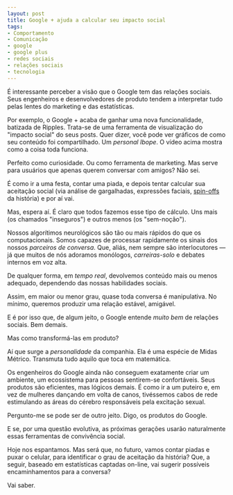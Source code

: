 ```yaml
---
layout: post
title: Google + ajuda a calcular seu impacto social
tags:
- Comportamento
- Comunicação
- google
- google plus
- redes sociais
- relações sociais
- tecnologia
---
```


É interessante perceber a visão que o Google tem das relações sociais. Seus engenheiros e desenvolvedores de produto tendem a interpretar tudo pelas lentes do marketing e das estatísticas.

Por exemplo, o Google + acaba de ganhar uma nova funcionalidade, batizada de Ripples. Trata-se de uma ferramenta de visualização do "impacto social" do seus posts. Quer dizer, você pode ver gráficos de como seu conteúdo foi compartilhado. Um _personal Ibope_. O vídeo acima mostra como a coisa toda funciona.

Perfeito como curiosidade. Ou como ferramenta de marketing. Mas serve para usuários que apenas querem conversar com amigos? Não sei.

É como ir a uma festa, contar uma piada, e depois tentar calcular sua aceitação social (via análise de gargalhadas, expressões faciais, [spin-offs](http://en.wikipedia.org/wiki/Spin-off_(media)) da história) e por aí vai.

Mas, espera aí. É claro que todos fazemos esse tipo de cálculo. Uns mais (os chamados "inseguros") e outros menos (os "sem-noção").

Nossos algorítimos neurológicos são tão ou mais rápidos do que os computacionais. Somos capazes de processar rapidamente os sinais dos nossos _parceiros de conversa_. Que, aliás, nem sempre são interlocutores — já que muitos de nós adoramos monólogos, _carreiras-solo_ e debates internos em voz alta.

De qualquer forma, em _tempo real_, devolvemos conteúdo mais ou menos adequado, dependendo das nossas habilidades sociais.

Assim, em maior ou menor grau, quase toda conversa é manipulativa. No mínimo, queremos produzir uma relação estável, amigável.

E é por isso que, de algum jeito, o Google entende _muito bem_ de relações sociais. Bem demais.

Mas como transformá-las em produto?

Aí que surge a _personalidade_ da companhia. Ela é uma espécie de Midas Métrico. Transmuta tudo aquilo que toca em matemática.

Os engenheiros do Google ainda não conseguem exatamente criar um ambiente, um ecossistema para pessoas sentirem-se confortáveis. Seus produtos são eficientes, mas lógicos demais. É como ir a um puteiro e, em vez de mulheres dançando em volta de canos, tivéssemos cabos de rede estimulando as áreas do cérebro responsáveis pela excitação sexual.

Pergunto-me se pode ser de outro jeito. Digo, os produtos do Google.

E se, por uma questão evolutiva, as próximas gerações usarão naturalmente essas ferramentas de convivência social.

Hoje nos espantamos. Mas será que, no futuro, vamos contar piadas e puxar o celular, para identificar o grau de aceitação da história? Que, a seguir, baseado em estatísticas captadas on-line, vai sugerir possíveis encaminhamentos para a conversa?

Vai saber.
